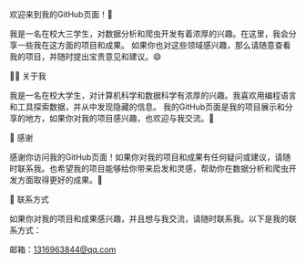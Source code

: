 欢迎来到我的GitHub页面！👋

我是一名在校大三学生，对数据分析和爬虫开发有着浓厚的兴趣。在这里，我会分享一些我在这方面的项目和成果。
如果你也对这些领域感兴趣，那么请随意查看我的项目，并随时提出宝贵意见和建议。😄

👨‍💻 关于我

我是一名在校大学生，对计算机科学和数据科学有浓厚的兴趣。我喜欢用编程语言和工具探索数据，并从中发现隐藏的信息。
我的GitHub页面是我的项目展示和分享的地方，如果你对我的项目感兴趣，也欢迎与我交流。💬


🙏 感谢

感谢你访问我的GitHub页面！如果你对我的项目和成果有任何疑问或建议，请随时联系我。也希望我的项目能够给你带来启发和灵感，帮助你在数据分析和爬虫开发方面取得更好的成果。💪

📩 联系方式

如果你对我的项目和成果感兴趣，并且想与我交流，请随时联系我。以下是我的联系方式：

邮箱：1316963844@qq.com
